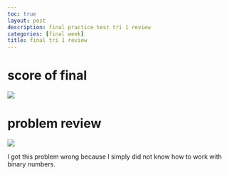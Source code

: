 ```yaml
---
toc: true
layout: post
description: final practice test tri 1 review
categories: [final week]
title: final tri 1 review
---
```


# score of final
![]({{site.baseurl}}/images/finalscore.png)  

# problem review


![]({{site.baseurl}}/images/error1.png)


I got this problem wrong because I simply did not know how to work with binary numbers. 
